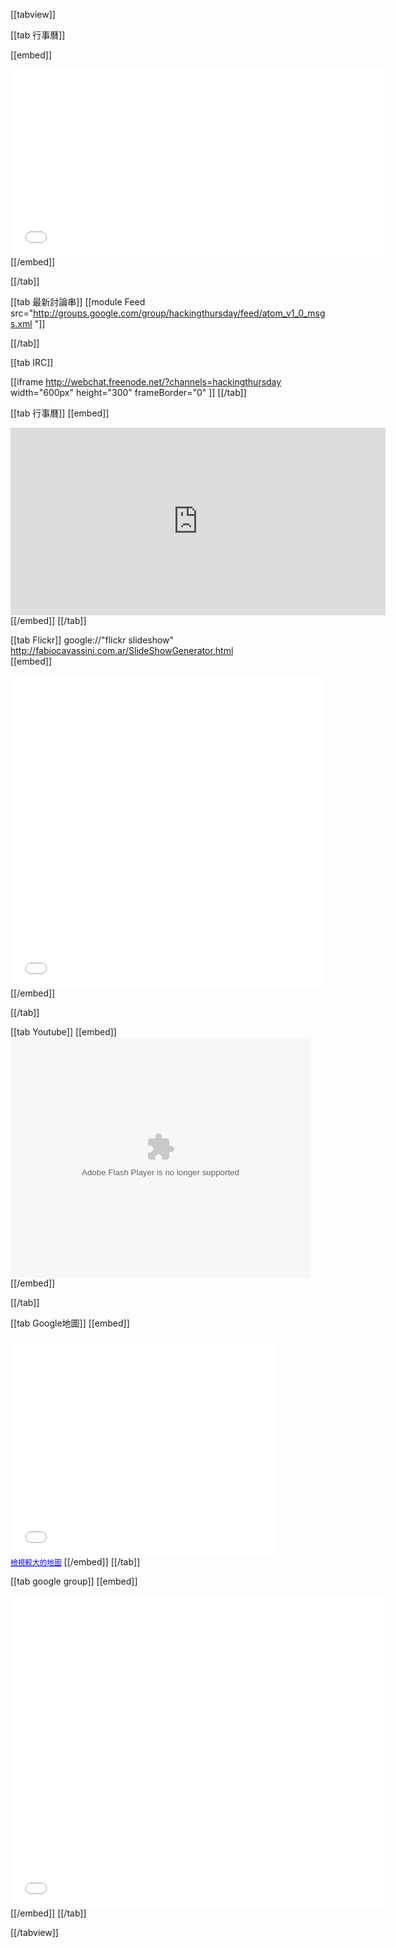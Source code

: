 [[tabview]]

[[tab 行事曆]]

[[embed]]
<iframe src="<<http://www.google.com/calendar/embed?title=Hacking%20Thursday&amp;height=300&amp;wkst=1&amp;hl=zh_TW&amp;bgcolor=%23FFFFFF&amp;src=3f6if2865959kf8rk1o6dfp9f4%40group.calendar.google.com&amp;color=%23A32929&amp;ctz=Asia%2FTaipei>  >  " style=" border-width:0 " width="600" height="300" frameborder="0" scrolling="no"></iframe>
[[/embed]]

[[/tab]]

[[tab 最新討論串]]
[[module Feed src="<http://groups.google.com/group/hackingthursday/feed/atom_v1_0_msgs.xml>  "]]

[[/tab]]

[[tab IRC]]

[[iframe <http://webchat.freenode.net/?channels=hackingthursday>   width="600px" height="300" frameBorder="0" ]]
[[/tab]]

[[tab 行事曆]]
[[embed]]
<iframe src="http://www.google.com/calendar/embed?title=Hacking%20Thursday&amp;height=300&amp;wkst=1&amp;hl=zh_TW&amp;bgcolor=%23FFFFFF&amp;src=3f6if2865959kf8rk1o6dfp9f4%40group.calendar.google.com&amp;color=%23A32929&amp;ctz=Asia%2FTaipei" style=" border-width:0 " width="600" height="300" frameborder="0" scrolling="no"></iframe>
[[/embed]]
[[/tab]]

[[tab Flickr]]
google://"flickr slideshow"
<http://fabiocavassini.com.ar/SlideShowGenerator.html>  
[[embed]]
<iframe align="center" src="<http://www.flickr.com/slideShow/index.gne?group_id=885047>  @N22&" frameBorder="0" width="500" scrolling="no" height="500"></iframe>
[[/embed]]

[[/tab]]

[[tab Youtube]]
[[embed]]
<object width="480" height="385"><param name="movie" value="<<http://www.youtube.com/p/A5EEDD8C5C327E46&hl=zh_TW&fs=1>  >  "></param><param name="allowFullScreen" value="true"></param><param name="allowscriptaccess" value="always"></param><embed src="http://www.youtube.com/p/A5EEDD8C5C327E46&hl=zh_TW&fs=1" type="application/x-shockwave-flash" width="480" height="385" allowscriptaccess="always" allowfullscreen="true"></embed></object>
[[/embed]]

[[/tab]]

[[tab Google地圖]]
[[embed]]
<iframe width="425" height="350" frameborder="0" scrolling="no" marginheight="0" marginwidth="0" src="<http://maps.google.com/maps?f=q&amp;source=s_q&amp;hl=zh-TW&amp;geocode=&amp;q=101+Cafe&amp;sll=25.064492,121.522275&amp;sspn=0.001905,0.003283&amp;ie=UTF8&amp;ll=25.063736,121.522061&amp;spn=0.006803,0.00912&amp;z=16&amp;output=embed>  "></iframe><br /><small><a href="<http://maps.google.com/maps?f=q&amp;source=embed&amp;hl=zh-TW&amp;geocode=&amp;q=101+Cafe&amp;sll=25.064492,121.522275&amp;sspn=0.001905,0.003283&amp;ie=UTF8&amp;ll=25.063736,121.522061&amp;spn=0.006803,0.00912&amp;z=16>  " style="color:#0000FF;text-align:left">檢視較大的地圖</a></small>
[[/embed]]
[[/tab]]

[[tab google group]]
[[embed]]
<iframe align="center" src="<http://groups.google.com/group/hackingthursday/topics?gvc=1>  " frameBorder="0" width="600" scrolling="no" height="500"></iframe>
[[/embed]]
[[/tab]]

[[/tabview]]
